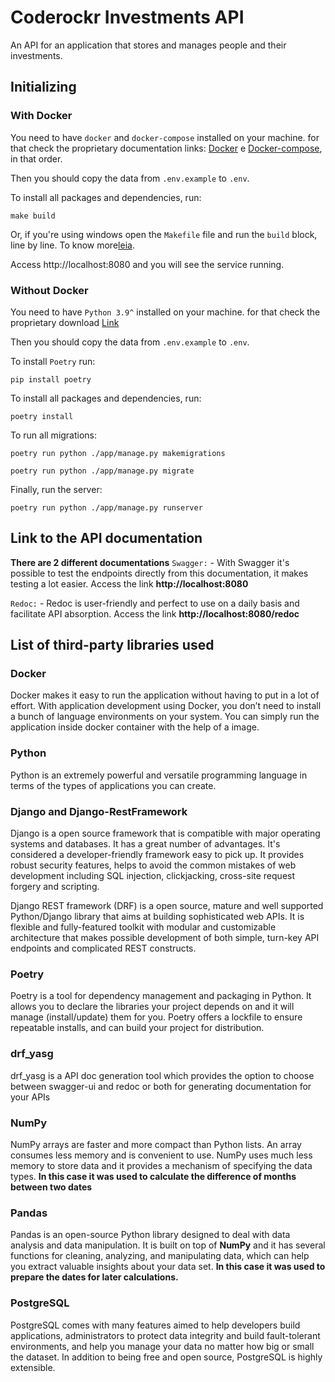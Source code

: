 # Coderockr Investments API

An API for an application that stores and manages people and their investments.

## Initializing

### With Docker

You need to have `docker` and `docker-compose` installed on your machine. for that check the proprietary documentation links: [Docker](https://docs.docker.com/engine/install/) e [Docker-compose](https://docs.docker.com/compose/install/), in that order.

Then you should copy the data from `.env.example` to `.env`.

To install all packages and dependencies, run:

```
make build
```

Or, if you're using windows open the `Makefile` file and run the `build` block, line by line. To know more[leia](makefile).

Access http://localhost:8080 and you will see the service running.

### Without Docker

You need to have `Python 3.9^` installed on your machine. for that check the proprietary download [Link](https://www.python.org/downloads/)

Then you should copy the data from `.env.example` to `.env`.

To install `Poetry` run:

```
pip install poetry
```

To install all packages and dependencies, run:

```
poetry install
```

To run all migrations:

```
poetry run python ./app/manage.py makemigrations
```
```
poetry run python ./app/manage.py migrate
```

Finally, run the server:

```
poetry run python ./app/manage.py runserver
```


## Link to the API documentation

**There are 2 different documentations**
`Swagger:`
    - With Swagger it's possible to test the endpoints directly from this documentation, it makes testing a lot easier. Access the link **http://localhost:8080**

`Redoc:`
    - Redoc is user-friendly and perfect to use on a daily basis and facilitate API absorption. Access the link **http://localhost:8080/redoc**

## List of third-party libraries used

### Docker
Docker makes it easy to run the application without having to put in a lot of effort. With application development using Docker, you don’t need to install a bunch of language environments on your system. You can simply run the application inside docker container with the help of a image.

### Python

Python is an extremely powerful and versatile programming language in terms of the types of applications you can create.

### Django and Django-RestFramework

Django is a open source framework that is compatible with major operating systems and databases. It has a great number of advantages. It's considered a developer-friendly framework easy to pick up. It provides robust security features, helps to avoid the common mistakes of web development including SQL injection, clickjacking, cross-site request forgery and scripting. 

Django REST framework (DRF) is a open source, mature and well supported Python/Django library that aims at building sophisticated web APIs. It is flexible and fully-featured toolkit with modular and customizable architecture that makes possible development of both simple, turn-key API endpoints and complicated REST constructs.

### Poetry 

Poetry is a tool for dependency management and packaging in Python. It allows you to declare the libraries your project depends on and it will manage (install/update) them for you. Poetry offers a lockfile to ensure repeatable installs, and can build your project for distribution.

###  drf_yasg

drf_yasg is a API doc generation tool which provides the option to choose between swagger-ui and redoc or both for generating documentation for your APIs

### NumPy

NumPy arrays are faster and more compact than Python lists. An array consumes less memory and is convenient to use. NumPy uses much less memory to store data and it provides a mechanism of specifying the data types. **In this case it was used to calculate the difference of months between two dates**

### Pandas

Pandas is an open-source Python library designed to deal with data analysis and data manipulation. It is built on top of **NumPy** and it has several functions for cleaning, analyzing, and manipulating data, which can help you extract valuable insights about your data set. **In this case it was used to prepare the dates for later calculations.**

### PostgreSQL

PostgreSQL comes with many features aimed to help developers build applications, administrators to protect data integrity and build fault-tolerant environments, and help you manage your data no matter how big or small the dataset. In addition to being free and open source, PostgreSQL is highly extensible.
